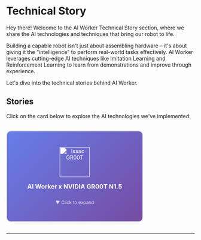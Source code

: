 # Technical Story

Hey there! Welcome to the AI Worker Technical Story section, where we share the AI technologies and techniques that bring our robot to life.

Building a capable robot isn't just about assembling hardware – it's about giving it the "intelligence" to perform real-world tasks effectively. AI Worker leverages cutting-edge AI techniques like Imitation Learning and Reinforcement Learning to learn from demonstrations and improve through experience.

Let's dive into the technical stories behind AI Worker.

## Stories

Click on the card below to explore the AI technologies we've implemented:

<div style="display: grid; grid-template-columns: repeat(auto-fit, minmax(300px, 1fr)); gap: 20px; margin: 30px 0;">

<details style="grid-column: 1 / -1;">
<summary style="list-style: none; cursor: pointer;">
  <div style="border: 2px solid #e0e0e0; border-radius: 12px; padding: 20px; transition: all 0.3s; background: linear-gradient(135deg, #667eea 0%, #764ba2 100%); color: white; min-height: 200px; display: inline-flex; flex-direction: column; justify-content: center; align-items: center; text-align: center; width: calc(66.666% - 14px); vertical-align: top;">
    <img src="/technical_story/isaac_gr00t_header_compress.png" alt="Isaac GR00T" style="height: 80px; margin-bottom: 15px; filter: brightness(0) invert(1);">
    <h3 style="margin: 0 0 10px 0; border: none; color: white;">AI Worker x NVIDIA GR00T N1.5</h3>
    <div class="expand-indicator" style="margin-top: 15px; font-size: 12px; opacity: 0.8;">▼ Click to expand</div>
  </div>
</summary>
<div style="padding: 30px; border: 2px solid #667eea; border-radius: 12px; margin-top: 20px; background: #1b1b1f; color: #e0e0e0;">

### ▶️ Full Demo

<div style="position: relative; padding-bottom: 56.25%; height: 0; overflow: hidden; max-width: 100%; margin: 20px 0; border-radius: 8px;">
  <iframe 
    style="position: absolute; top: 0; left: 0; width: 100%; height: 100%;" 
    src="https://www.youtube.com/embed/h2O57D7KGYg" 
    title="AI Worker x NVIDIA GR00T N1.5 Demo" 
    frameborder="0" 
    allow="accelerometer; autoplay; clipboard-write; encrypted-media; gyroscope; picture-in-picture" 
    allowfullscreen>
  </iframe>
</div>

---

### Overview

We aimed to develop an autonomous robotic system capable of sorting convenience store items, with a specific focus on coffee bottle classification as our primary task scenario. The robot is presented with mixed items placed in a central area and must sort them into designated boxes positioned on the left and right sides.

To achieve this goal, we leveraged **imitation learning** as our core methodology, utilizing NVIDIA's **Isaac GR00T N1.5** foundation model. We collected real-world demonstration data directly in actual operational environments, ensuring our model could handle the complexities and variations inherent in real-world scenarios.

<div style="margin: 20px 0; padding: 20px; background: rgba(102, 126, 234, 0.1); border-left: 4px solid #667eea; border-radius: 4px;">

**🎯 Public Demonstrations**

We successfully showcased this system at two major robotics conferences:
- **CoRL 2025 (Conference on Robot Learning)** 
- **Humanoid Conference 2025**

</div>

<div style="margin: 20px 0; padding: 20px; background: rgba(102, 126, 234, 0.1); border-left: 4px solid #667eea; border-radius: 4px;">

**📊 Performance Metrics**

Through rigorous testing over 100 trials, our system achieved approximately **85% success rate**, demonstrating robust performance while also revealing areas for future improvement.

</div>

<div style="margin: 20px 0; padding: 20px; background: rgba(102, 126, 234, 0.1); border-left: 4px solid #667eea; border-radius: 4px;">

**💡 Project Impact**

This project goes beyond simply using a foundation model – we've built a complete system infrastructure based on **AI Worker** and **Physical AI Tools** that enables the deployment and operation of GR00T N1.5 on real robotic hardware.

</div>

---

### Model Architecture

NVIDIA's Isaac GR00T N1.5 is a vision-language-action (VLA) foundation model designed for robotic manipulation tasks. The model architecture consists of two main systems working in tandem to translate multimodal inputs into precise robot actions.

<div style="text-align: center; margin: 30px 0;">
  <img src="/technical_story/isaac_gr00t_architecture.png" alt="Isaac GR00T N1.5 Architecture" style="max-width: 100%; border-radius: 8px; border: 2px solid #667eea;">
  <p style="margin-top: 10px; font-size: 14px; color: #888; font-style: italic;">Figure: Isaac GR00T N1.5 Architecture Overview</p>
</div>

#### Input Modalities

The model accepts three types of input data:

- **Image Observation**: Visual input from the robot's cameras
- **Language Instruction**: Natural language commands describing the desired task
- **Robot State**: Current robot configuration including joint positions and end-effector poses

#### System 2: Vision-Language Model (VLM)

The Vision-Language Model processes visual and linguistic information to understand the task context and scene semantics. This high-level understanding guides the action generation process.

#### System 1: Diffusion Transformer

The Diffusion Transformer takes the VLM output along with robot state information and generates action chunks - sequences of future robot actions.

This two-system architecture enables the model to leverage both high-level semantic understanding and low-level motor control for robust robotic manipulation.

---

### Data Collection

We collected demonstration data to train the model for real-world robustness.

- **Dataset Size**: 10 hours of demonstration data across 800 episodes
- **Task Scope**: Sorting four different coffee bottles into their designated bins
- **Collection Strategy**: Intentionally varied lighting conditions and backgrounds during data collection
- **Environment Diversity**: Multiple lighting scenarios and background variations to ensure robust generalization

**Key Insight**: By training with diverse environmental conditions from the start, we built a system capable of handling the intense and unpredictable lighting of exhibition halls without requiring additional adaptation.

---

### Training

The model was fine-tuned using NVIDIA's powerful GPU infrastructure.

- **Hardware Setup**: 8x NVIDIA B200 GPUs
- **Training Duration**: Approximately 20 hours for complete fine-tuning
- **Base Model**: NVIDIA Isaac GR00T N1.5 foundation model
- **Training Approach**: Fine-tuning pre-trained weights on task-specific demonstration data

**Note**: The relatively short training time (20 hours) demonstrates the efficiency of foundation model fine-tuning compared to training from scratch, which would typically require significantly more time and data.

---

### Technical Challenges & Solutions

<details>
<summary style="cursor: pointer; padding: 15px; background: rgba(102, 126, 234, 0.1); border-left: 4px solid #667eea; border-radius: 4px; margin: 10px 0; font-weight: 600;">
💡 Challenge 1: Real-World Robustness
</summary>
<div style="padding: 15px 20px; margin: 0 0 10px 0; background: rgba(102, 126, 234, 0.05); border-radius: 0 0 4px 4px;">

**Problem**: Laboratory-trained models often fail in real-world environments due to lighting variations, background changes, and unpredictable conditions.

**Solution**: We intentionally introduced environmental diversity during data collection by varying lighting conditions and backgrounds. This "train for the real world" approach ensured the model could generalize to challenging scenarios like exhibition halls with intense and unpredictable lighting.

</div>
</details>

<details>
<summary style="cursor: pointer; padding: 15px; background: rgba(102, 126, 234, 0.1); border-left: 4px solid #667eea; border-radius: 4px; margin: 10px 0; font-weight: 600;">
🎪 Challenge 2: Exhibition Hall Deployment
</summary>
<div style="padding: 15px 20px; margin: 0 0 10px 0; background: rgba(102, 126, 234, 0.05); border-radius: 0 0 4px 4px;">

**Problem**: Trade show floors present some of the most challenging conditions for robotic systems - constantly changing lighting, crowds, and visual distractions.

**Solution**: Anticipating exhibition deployment, we intentionally varied backgrounds and environments during data collection. To simulate crowded conditions, we positioned the robot in high-traffic areas during data acquisition. This proactive approach enabled the system to handle the exhibition environment without requiring any additional fine-tuning or adaptation.

</div>
</details>

<details>
<summary style="cursor: pointer; padding: 15px; background: rgba(102, 126, 234, 0.1); border-left: 4px solid #667eea; border-radius: 4px; margin: 10px 0; font-weight: 600;">
📊 Challenge 3: Data Efficiency
</summary>
<div style="padding: 15px 20px; margin: 0 0 10px 0; background: rgba(102, 126, 234, 0.05); border-radius: 0 0 4px 4px;">

**Problem**: Collecting large-scale demonstration data can be time-consuming and expensive.

**Solution**: By leveraging the NVIDIA Isaac GR00T N1.5 foundation model, we achieved strong performance with just 10 hours (800 episodes) of task-specific data, significantly reducing the data requirements compared to training from scratch.

</div>
</details>

---

### Deployment

Our deployment architecture is designed for modularity, scalability, and isolation using containerized environments. The system integrates multiple components across different machines, leveraging ROS2 for inter-process communication and Docker for dependency management.

<div style="text-align: center; margin: 30px 0;">
  <img src="/technical_story/isaac_gr00t_system_architecture.png" alt="Deployment Architecture" style="max-width: 100%; border-radius: 8px; border: 2px solid #667eea;">
  <p style="margin-top: 10px; font-size: 14px; color: #888; font-style: italic;">Figure: System Deployment Architecture</p>
</div>

#### System Architecture Overview

Our deployment consists of two primary machines communicating via ROS2 and ZMQ protocols:

**ORIN (Robot Controller)**
- **AI Worker Container**: Manages robot control and executes motor commands
- **Physical AI Tools Container**: Handles inference orchestration and UI configuration
- **Communication**: Both containers communicate via ROS2 topics

**5090 Workstation (Inference Server)**
- **GR00T N1.5 Container**: Runs the foundation model for action prediction
- **Communication**: Connects to Physical AI Tools via ZMQ socket

#### Component Details

<div style="margin: 20px 0; padding: 20px; background: rgba(102, 126, 234, 0.1); border-left: 4px solid #667eea; border-radius: 4px;">

**🤖 AI Worker (Docker Container)**
- Built on ROS2 framework for robot control
- Subscribes to action chunk topics from Physical AI Tools
- Executes motor commands to control the robot hardware
- Handles low-level robot state management and safety protocols

</div>

<div style="margin: 20px 0; padding: 20px; background: rgba(102, 126, 234, 0.1); border-left: 4px solid #667eea; border-radius: 4px;">

**🛠️ Physical AI Tools (Docker Container)**
- Provides UI for inference configuration and monitoring
- Orchestrates the inference pipeline
- Publishes action chunk ROS2 topics to AI Worker
- Communicates with GR00T N1.5 model via ZMQ socket
- Manages observation data flow and action prediction requests

</div>

<div style="margin: 20px 0; padding: 20px; background: rgba(102, 126, 234, 0.1); border-left: 4px solid #667eea; border-radius: 4px;">

**🧠 GR00T N1.5 (Docker Container)**
- Runs NVIDIA Isaac GR00T N1.5 foundation model
- Deployed using NVIDIA's official Docker image
- Receives observations via ZMQ from Physical AI Tools
- Returns predicted action chunks for robot execution
- Leverages GPU acceleration for real-time inference

</div>

#### Communication Flow

1. **Observation Collection**: AI Worker collects sensor data (camera images, robot state) and publishes to ROS2 topics
2. **Data Forwarding**: Physical AI Tools subscribes to observation topics and forwards data to GR00T N1.5 via ZMQ
3. **Action Prediction**: GR00T N1.5 processes observations and returns action chunks via ZMQ
4. **Action Execution**: Physical AI Tools publishes action chunks to ROS2 topics
5. **Robot Control**: AI Worker subscribes to action topics and executes motor commands

#### Design Benefits

- **Dependency Isolation**: Docker containers prevent dependency conflicts between different components
- **Modularity**: Each component can be developed, tested, and deployed independently
- **Scalability**: Inference server can be scaled separately from robot controller
- **Cross-Machine Communication**: ZMQ socket enables efficient communication between ORIN and workstation, while ROS2 handles communication between containers on ORIN
- **Hardware Flexibility**: High-compute inference tasks run on dedicated GPU workstation while robot control runs on embedded ORIN platform

---

### Experimental Results

We conducted extensive testing to evaluate the system's performance in real-world scenarios, focusing on both quantitative metrics and qualitative failure analysis.

#### System Performance Metrics

<div style="margin: 20px 0; padding: 20px; background: rgba(102, 126, 234, 0.1); border-left: 4px solid #667eea; border-radius: 4px;">

**⚡ Inference Performance**
- **Inference Latency**: 40ms on NVIDIA RTX 5090 GPU
- **Control Frequency**: 10 FPS robot control loop
- **Total System Latency**: End-to-end observation to action execution

</div>

<div style="margin: 20px 0; padding: 20px; background: rgba(102, 126, 234, 0.1); border-left: 4px solid #667eea; border-radius: 4px;">

**🎯 Task Success Rate**
- **Test Trials**: 100 sorting attempts
- **Success Rate**: ~85%
- **Test Environment**: Real exhibition hall conditions with varied lighting and backgrounds

</div>

#### Control Optimization Techniques

To achieve smooth and natural robot motion, we implemented several optimization strategies:

1. **Dynamixel Motor Tuning**: Fine-tuned velocity and acceleration profiles to ensure fluid movements without jerking
2. **Asynchronous Inference**: Implemented non-blocking inference pipeline to maintain consistent control frequency
3. **Action Smoothing**: Applied temporal smoothing to action chunks for coordinated multi-joint movements

#### Failure Cases

Understanding failure cases is critical for future improvements. We identified three primary failure patterns in the 15% unsuccessful trials:

- **Color Misclassification (~50% of failures)**: Correctly grasped but placed in the wrong bin due to color recognition errors
- **Grasping Failures (~30% of failures)**: Robot failed to successfully grasp the target object
- **Phantom Actions (~20% of failures)**: Attempted placement without having grasped an object

---

### Lessons Learned & Future Work

This project provided valuable insights into deploying foundation models on real robotic systems. Here are our key takeaways and directions for future development.

#### What Worked Well ✅

<div style="margin: 20px 0; padding: 20px; background: rgba(102, 126, 234, 0.1); border-left: 4px solid #667eea; border-radius: 4px;">

**Foundation Model Efficiency**
- Fine-tuning approach significantly reduced data requirements.
- 20-hour training time on 8x B200 GPUs demonstrated excellent time-to-deployment.

**Environmental Diversity Strategy**
- Collecting data in varied lighting and crowded areas proved essential for real-world robustness
- "Train for the real world" approach eliminated the need for domain adaptation

**Modular System Architecture**
- Docker containerization prevented dependency conflicts and simplified deployment
- ROS2 + ZMQ communication enabled flexible cross-machine deployment

</div>

#### Challenges & Learning Points 🎓

<div style="margin: 20px 0; padding: 20px; background: rgba(245, 87, 108, 0.1); border-left: 4px solid #f5576c; border-radius: 4px;">

**85% Success Rate**
- While acceptable for demonstrations, production deployment would require higher reliability
- Color misclassification remains the primary failure cause, indicating need for improved visual perception

**Data Collection Overhead**
- 10 hours of teleoperation data collection required significant manual effort
- Need for more efficient data collection methods or synthetic data augmentation

**Grasp Stability**
- Depth perception and grasp planning could benefit from additional sensors or algorithms

</div>

#### Future Directions 🚀

1. **Enhanced Visual Perception**: Integrate better color recognition under varied lighting, possibly with additional sensors
2. **Grasp Detection**: Add proprioceptive feedback to detect successful grasps before attempting placement
3. **More Training Data**: Collect additional edge cases to improve success rate to 85-90%

---

### References & Resources

**Related Projects & Tools**
- [NVIDIA Isaac GR00T](https://github.com/NVIDIA/Isaac-GR00T) - Official NVIDIA Isaac GR00T repository
- [Physical AI Tools](https://github.com/ROBOTIS-GIT/physical_ai_tools) - Our open-source tools for robotic AI deployment
- [AI Worker](https://github.com/ROBOTIS-GIT/aiworker) - AI Worker robot platform

</div>
</details>

</div>

<style>
details > summary::-webkit-details-marker {
  display: none;
}
details > summary {
  list-style: none;
}
details > summary > div:hover {
  transform: translateY(-5px);
  box-shadow: 0 10px 25px rgba(0,0,0,0.2);
}
details[open] > summary > div {
  border-radius: 12px;
}
details[open] > summary .expand-indicator {
  display: none;
}
</style>

---

